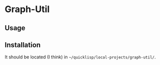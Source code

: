 # Graph-Util

## Usage

## Installation

It should be located (I think) in `~/quicklisp/local-projects/graph-util/`.
